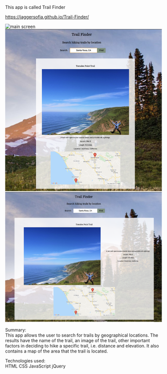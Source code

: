 This app is called Trail Finder

https://jaggersofia.github.io/Trail-Finder/

<img src='images/main-screen.png' alt='main screen'>
<img src='images/small-result-screen.png' alt='small result screen'>
<img src='images/large-result-screen.png' alt= 'large result screen'>

Summary: <br>
This app allows the user to search for trails by geographical locations. The results have the name of the trail, an image of the trail, other important factors in deciding to hike a specific trail, i.e. distance and elevation. It also contains a map of the area that the trail is located. 

Technologies used: <br>
HTML
CSS
JavaScript
jQuery
